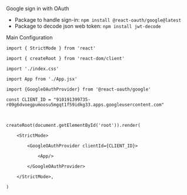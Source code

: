 Google sign in with OAuth
- Package to handle sign-in: `npm install @react-oauth/google@latest`
- Package to decode json web token: `npm install jwt-decode`


Main Configuration
```
import { StrictMode } from 'react'

import { createRoot } from 'react-dom/client'

import './index.css'

import App from './App.jsx'

import {GoogleOAuthProvider} from '@react-oauth/google'

const CLIENT_ID = "910191399735-r09g6dvoegpumoosu5mgqt1f59idkg33.apps.googleusercontent.com"

  

createRoot(document.getElementById('root')).render(

	<StrictMode>

		<GoogleOAuthProvider clientId={CLIENT_ID}>

			<App/>

		</GoogleOAuthProvider>

	</StrictMode>,

)
```
